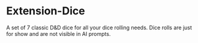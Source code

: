 # Extension-Dice
A set of 7 classic D&amp;D dice for all your dice rolling needs. Dice rolls are just for show and are not visible in AI prompts.
